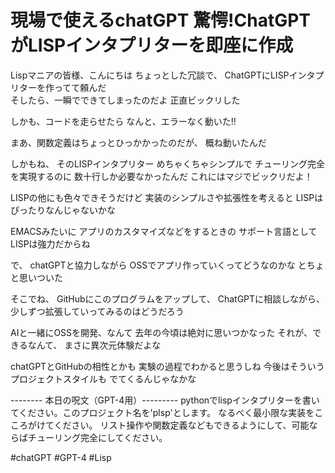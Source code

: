 # 現場で使えるchatGPT  驚愕!ChatGPTがLISPインタプリターを即座に作成

Lispマニアの皆様、こんにちは
ちょっとした冗談で、
ChatGPTにLISPインタプリターを作ってて頼んだ  
そしたら、一瞬でできてしまったのだよ
正直ビックリした

しかも、コードを走らせたら
なんと、エラーなく動いた!!

まあ、関数定義はちょっとひっかかったのだが、
概ね動いたんだ

しかもね、
そのLISPインタプリター
めちゃくちゃシンプルで
チューリング完全を実現するのに
数十行しか必要なかったんだ
これにはマジでビックリだよ！

LISPの他にも色々できそうだけど
実装のシンプルさや拡張性を考えると
LISPはぴったりなんじゃないかな

EMACSみたいに
アプリのカスタマイズなどをするときの
サポート言語としてLISPは強力だからね

で、
chatGPTと協力しながら
OSSでアプリ作っていくってどうなのかな
とちょと思いついた

そこでね、
GitHubにこのプログラムをアップして、
ChatGPTに相談しながら、
少しずつ拡張していってみるのはどうだろう

AIと一緒にOSSを開発、なんて
去年の今頃は絶対に思いつかなった
それが、できるなんて、
まさに異次元体験だよな

chatGPTとGitHubの相性とかも
実験の過程でわかると思うしね
今後はそういうプロジェクトスタイルも
でてくるんじゃなかな

-------- 本日の呪文（GPT-4用）---------
pythonでlispインタプリターを書いてください。このプロジェクト名を'plsp'とします。
なるべく最小限な実装をこころがけてください。
リスト操作や関数定義などもできるようにして、可能ならばチューリング完全にしてください。


#chatGPT #GPT-4 #Lisp

